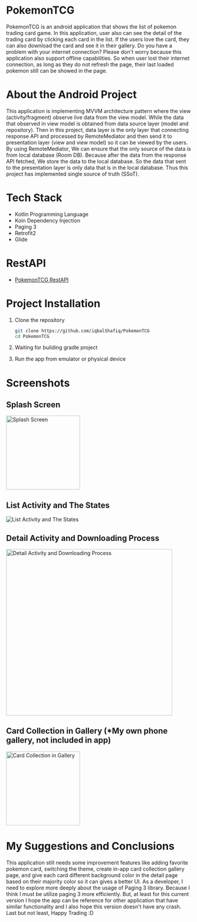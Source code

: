 # PokemonTCG
PokemonTCG is an android application that shows the list of pokemon trading card game. In this application, user also can see the detail of the trading card by clicking each card in the list. If the users love the card, they can also download the card and see it in their gallery. Do you have a problem with your internet connection? Please don't worry because this application also support offline capabilities. So when user lost their internet connection, as long as they do not refresh the page, their last loaded pokemon still can be showed in the page. 

# About the Android Project
This application is implementing MVVM architecture pattern where the view (activity/fragment) observe live data from the view model. 
While the data that observed in view model is obtained from data source layer (model and repository). 
Then in this project, data layer is the only layer that connecting response API and processed by RemoteMediator and then send it to presentation layer (view and view model) so it can be viewed by the users.
By using RemoteMediator, We can ensure that the only source of the data is from local database (Room DB). Because after the data from the response API fetched, We store the data to the local database. So the data that sent to the presentation layer is only data that is in the local database. Thus this project has implemented single source of truth (SSoT).

# Tech Stack
- Kotlin Programming Language
- Koin Dependency Injection
- Paging 3
- Retrofit2
- Glide

# RestAPI
- <a href="https://docs.pokemontcg.io/">PokemonTCG RestAPI</a>

# Project Installation
1. Clone the repository

   ```sh
   git clone https://github.com/iqbalShafiq/PokemonTCG
   cd PokemonTCG
   ```
   
2. Waiting for building gradle project
3. Run the app from emulator or physical device 

# Screenshots

## Splash Screen
<img src="https://i.ibb.co/0mLSXtM/image.png" alt="Splash Screen" style="width:200px;"/>

## List Activity and The States
![List Activity and The States](https://i.ibb.co/GWdyvMr/image.png)

## Detail Activity and Downloading Process
<img src="https://i.ibb.co/7JVDjtW/image.png" alt="Detail Activity and Downloading Process" style="width:450px;"/>

## Card Collection in Gallery (*My own phone gallery, not included in app)
<img src="https://i.ibb.co/DDyzzhf/image.png" alt="Card Collection in Gallery" style="width:200px;"/>

# My Suggestions and Conclusions
This application still needs some improvement features like adding favorite pokemon card, switching the theme, create in-app card collection gallery page, and give each card different background color in the detail page based on their majority color so it can gives a better UI. As a developer, I need to explore more deeply about the usage of Paging 3 library. Because I think I must be utilize paging 3 more efficiently. But, at least for this current version I hope the app can be reference for other application that have similar functionality and I also hope this version doesn't have any crash. Last but not least, Happy Trading :D
